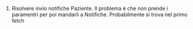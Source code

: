 1) Risolvere invio notifiche Paziente. Il problema è che non prende i paramentri per poi mandarli a Notifiche. 
   Probabilmente si trova nel primo fetch 